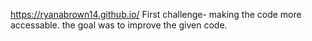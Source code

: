 https://ryanabrown14.github.io/
First challenge- making the code more accessable. the goal was to improve the given code.


